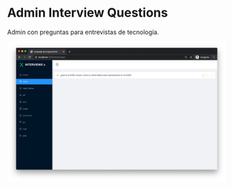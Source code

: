 Admin Interview Questions
===============================
Admin con preguntas para entrevistas de tecnología.

![screen](screenshots/capture.png)

